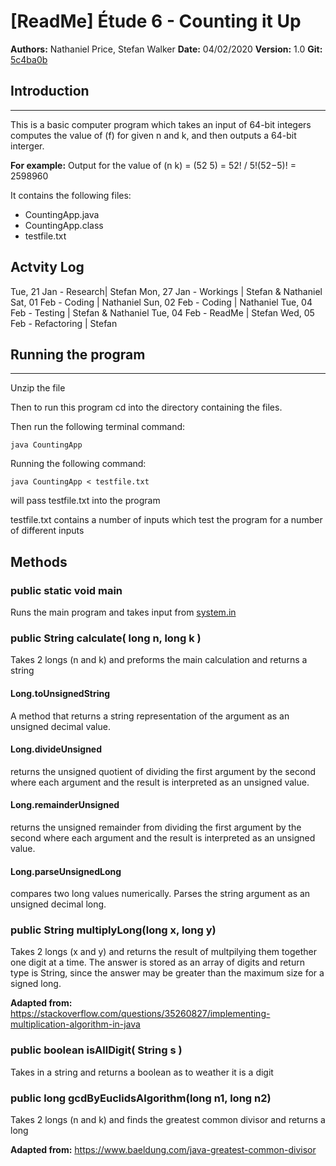 [ReadMe] Étude 6 - Counting it Up 
===
**Authors:** Nathaniel Price, Stefan Walker
**Date:** 04/02/2020
**Version:** 1.0
**Git:** [5c4ba0b](https://github.com/non-emulated-programmer/326/commit/5c4ba0bf684e2d3b910a6431f77135e703e5f225)



## Introduction
----
This is a basic computer program which takes an input of 64-bit integers computes the value of (f) for given n and k, and then outputs a 64-bit interger. 

**For example:**
Output for the value of 
(n k) = (52 5) = 52! / 5!(52−5)! = 2598960
 

It contains the following files:
* CountingApp.java
* CountingApp.class
* testfile.txt

## Actvity Log
Tue, 21 Jan - Research| Stefan
Mon, 27 Jan - Workings | Stefan & Nathaniel
Sat, 01 Feb - Coding | Nathaniel
Sun, 02 Feb - Coding | Nathaniel
Tue, 04 Feb - Testing | Stefan & Nathaniel
Tue, 04 Feb - ReadMe | Stefan
Wed, 05 Feb - Refactoring | Stefan

## Running the program 
---
Unzip the file

Then to run this program cd into the directory containing the files. 

Then run the following terminal command:

```
java CountingApp
```
Running the following command: 

```
java CountingApp < testfile.txt
```
will pass testfile.txt into the program  

testfile.txt contains a number of inputs which test the program for a number of different inputs

## Methods
### public static void main 
Runs the main program and takes input from [system.in](https://docs.oracle.com/javase/7/docs/api/java/lang/System.html) 

### public String calculate( long n, long k ) ###
Takes 2 longs (n and k) and preforms the main calculation and returns a string

#### Long.toUnsignedString 
A method that returns a string representation of the argument as an unsigned decimal value.

#### Long.divideUnsigned
returns the unsigned quotient of dividing the first argument by the second where each argument and the result is interpreted as an unsigned value.

#### Long.remainderUnsigned
returns the unsigned remainder from dividing the first argument by the second where each argument and the result is interpreted as an unsigned value.

#### Long.parseUnsignedLong
compares two long values numerically. Parses the string argument as an unsigned decimal long.

### public String multiplyLong(long x, long y) ###
Takes 2 longs (x and y) and returns the result of multpilying them together one digit at a time. The answer is stored as an array of digits and return type is String, since the answer may be greater than the maximum size for a signed long. 

**Adapted from:** https://stackoverflow.com/questions/35260827/implementing-multiplication-algorithm-in-java


### public boolean isAllDigit( String s )
Takes in a string and returns a boolean as to weather it is a digit 

### public long gcdByEuclidsAlgorithm(long n1, long n2)
Takes 2 longs (n and k) and finds the greatest common divisor and returns a long

**Adapted from:** https://www.baeldung.com/java-greatest-common-divisor

